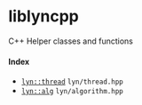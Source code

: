 # liblyncpp

C++ Helper classes and functions

#### Index

* [`lyn::thread`](thread/README.md)  `lyn/thread.hpp`
* [`lyn::alg`](algorithm/README.md) `lyn/algorithm.hpp`
